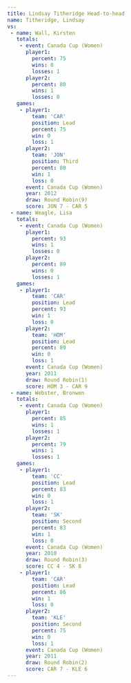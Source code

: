 ```yaml
---
title: Lindsay Titheridge Head-to-head
name: Titheridge, Lindsay
vs:
 - name: Wall, Kirsten
   totals:
    - event: Canada Cup (Women)
      player1:
        percent: 75
        wins: 0
        losses: 1
      player2:
        percent: 80
        wins: 1
        losses: 0
   games:
    - player1:
        team: 'CAR'
        position: Lead
        percent: 75
        win: 0
        loss: 1
      player2:
        team: 'JON'
        position: Third
        percent: 80
        win: 1
        loss: 0
      event: Canada Cup (Women)
      year: 2012
      draw: Round Robin(9)
      score: JON 7 - CAR 5
 - name: Weagle, Lisa
   totals:
    - event: Canada Cup (Women)
      player1:
        percent: 93
        wins: 1
        losses: 0
      player2:
        percent: 89
        wins: 0
        losses: 1
   games:
    - player1:
        team: 'CAR'
        position: Lead
        percent: 93
        win: 1
        loss: 0
      player2:
        team: 'HOM'
        position: Lead
        percent: 89
        win: 0
        loss: 1
      event: Canada Cup (Women)
      year: 2011
      draw: Round Robin(1)
      score: HOM 3 - CAR 9
 - name: Webster, Bronwen
   totals:
    - event: Canada Cup (Women)
      player1:
        percent: 85
        wins: 1
        losses: 1
      player2:
        percent: 79
        wins: 1
        losses: 1
   games:
    - player1:
        team: 'CC'
        position: Lead
        percent: 83
        win: 0
        loss: 1
      player2:
        team: 'SK'
        position: Second
        percent: 83
        win: 1
        loss: 0
      event: Canada Cup (Women)
      year: 2010
      draw: Round Robin(3)
      score: CC 4 - SK 8
    - player1:
        team: 'CAR'
        position: Lead
        percent: 86
        win: 1
        loss: 0
      player2:
        team: 'KLE'
        position: Second
        percent: 75
        win: 0
        loss: 1
      event: Canada Cup (Women)
      year: 2011
      draw: Round Robin(2)
      score: CAR 7 - KLE 6
---
```

